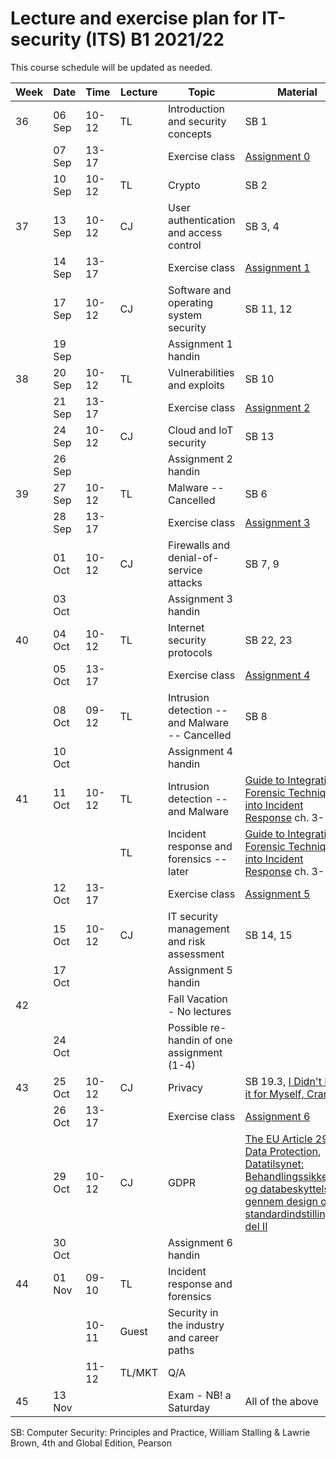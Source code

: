 # Lecture and exercise plan for IT-security (ITS) B1 2021/22

This course schedule will be updated as needed.

| Week | Date   | Time             | Lecture | Topic                                                     | Material|
| ---- | ----   | -----            | ------- | -----                                                     | --------|
| 36   | 06 Sep | 10-12            | TL      | Introduction and security concepts                        | SB 1
|      | 07 Sep | 13-17            |         | Exercise class                                            | [Assignment 0](assignments/assignment0.md)
|      | 10 Sep | 10-12            | TL      | Crypto                                                    | SB 2
| 37   | 13 Sep | 10-12            | CJ      | User authentication and access control                    | SB 3, 4
|      | 14 Sep | 13-17            |         | Exercise class                                            | [Assignment 1](assignments/assignment1.md)
|      | 17 Sep | 10-12            | CJ      | Software and operating system security                    | SB 11, 12
|      | 19 Sep |                  |         | Assignment 1 handin                                       | 
| 38   | 20 Sep | 10-12            | TL      | Vulnerabilities and exploits                              | SB 10
|      | 21 Sep | 13-17            |         | Exercise class                                            | [Assignment 2](assignments/assignment2.md)
|      | 24 Sep | 10-12            | CJ      | Cloud and IoT security                                    | SB 13
|      | 26 Sep |                  |         | Assignment 2 handin                                       | 
| 39   | 27 Sep | 10-12            | TL      | Malware -- Cancelled                                      | SB 6
|      | 28 Sep | 13-17            |         | Exercise class                                            | [Assignment 3](assignments/assignment3.md)
|      | 01 Oct | 10-12            | CJ      | Firewalls and denial-of-service attacks                   | SB 7, 9
|      | 03 Oct |                  |         | Assignment 3 handin                                       | 
| 40   | 04 Oct | 10-12            | TL      | Internet security protocols                               | SB 22, 23
|      | 05 Oct | 13-17            |         | Exercise class                                            | [Assignment 4](assignments/assignment4.md)
|      | 08 Oct | 09-12            | TL      | Intrusion detection -- and Malware -- Cancelled           | SB 8
|      | 10 Oct |                  |         | Assignment 4 handin                                       | 
| 41   | 11 Oct | 10-12            | TL      | Intrusion detection -- and Malware                        | [Guide to Integrating Forensic Techniques into Incident Response](https://nvlpubs.nist.gov/nistpubs/Legacy/SP/nistspecialpublication800-86.pdf) ch. 3-5
|      |        |                  | TL      | Incident response and forensics -- later                  | [Guide to Integrating Forensic Techniques into Incident Response](https://nvlpubs.nist.gov/nistpubs/Legacy/SP/nistspecialpublication800-86.pdf) ch. 3-5
|      | 12 Oct | 13-17            |         | Exercise class                                            | [Assignment 5](assignments/assignment5.md)
|      | 15 Oct | 10-12            | CJ      | IT security management and risk assessment                | SB 14, 15
|      | 17 Oct |                  |         | Assignment 5 handin                                       | 
| 42   |        |                  |         | Fall Vacation - No lectures                               |
|      | 24 Oct |                  |         | Possible re-handin of one assignment (1-4)                |
| 43   | 25 Oct | 10-12            | CJ      | Privacy                                                   | SB 19.3, [I Didn't Buy it for Myself, Cranor](http://lorrie.cranor.org/pubs/personalization-privacy.pdf)
|      | 26 Oct | 13-17            |         | Exercise class                                            | [Assignment 6](assignments/assignment6.md)
|      | 29 Oct | 10-12            | CJ      | GDPR                                                      | [The EU Article 29 Data Protection](https://ec.europa.eu/justice/article-29/documentation/opinion-recommendation/files/2014/wp216_en.pdf), [Datatilsynet: Behandlingssikkerhed og databeskyttelse gennem design og standardindstillinger, del II](https://datatilsynet.dk/media/7587/artikel25og32-vejledning.pdf)
|      | 30 Oct |                  |         | Assignment 6 handin                                       | 
| 44   | 01 Nov | 09-10            | TL      | Incident response and forensics                           | 
|      |        | 10-11            | Guest   | Security in the industry and career paths                 | 
|      |        | 11-12            | TL/MKT  | Q/A                                                       | 
| 45   | 13 Nov |                  |         | Exam - NB! a Saturday                                     | All of the above


SB: Computer Security: Principles and Practice, William Stalling & Lawrie Brown, 4th and Global Edition, Pearson

